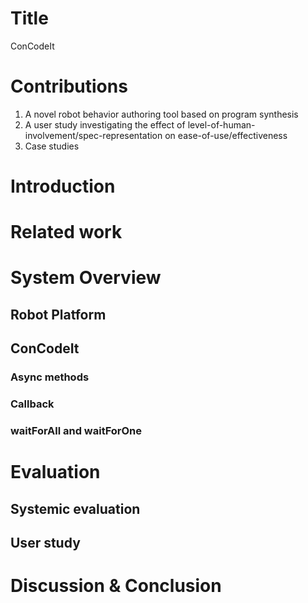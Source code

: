 # Title

ConCodeIt

# Contributions

1. A novel robot behavior authoring tool based on program synthesis
2. A user study investigating the effect of level-of-human-involvement/spec-representation on ease-of-use/effectiveness
3. Case studies

# Introduction

# Related work

# System Overview

## Robot Platform

## ConCodeIt

### Async methods

### Callback

### waitForAll and waitForOne

# Evaluation

## Systemic evaluation

## User study

# Discussion & Conclusion
